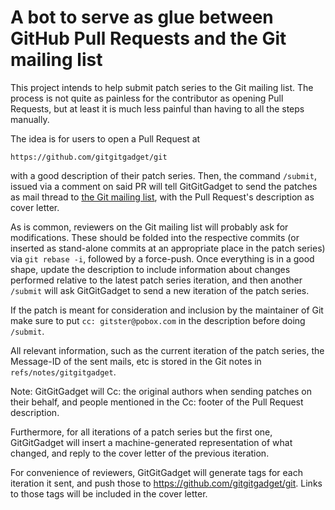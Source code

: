 # A bot to serve as glue between GitHub Pull Requests and the Git mailing list

This project intends to help submit patch series to the Git mailing list.
The process is not quite as painless for the contributor as opening Pull
Requests, but at least it is much less painful than having to all the steps
manually.

The idea is for users to open a Pull Request at

	https://github.com/gitgitgadget/git

with a good description of their patch series. Then, the command `/submit`,
issued via a comment on said PR will tell GitGitGadget to send the patches as
mail thread to [the Git mailing list](mailto:git@vger.kernel.org), with the
Pull Request's description as cover letter.

As is common, reviewers on the Git mailing list will probably ask for
modifications. These should be folded into the respective commits (or inserted
as stand-alone commits at an appropriate place in the patch series) via `git
rebase -i`, followed by a force-push. Once everything is in a good shape,
update the description to include information about changes performed relative
to the latest patch series iteration, and then another `/submit` will ask
GitGitGadget to send a new iteration of the patch series.

If the patch is meant for consideration and inclusion by the
maintainer of Git make sure to put `cc: gitster@pobox.com` in the
description before doing `/submit`.

All relevant information, such as the current iteration of the patch series,
the Message-ID of the sent mails, etc is stored in the Git notes in
`refs/notes/gitgitgadget`.

Note: GitGitGadget will Cc: the original authors when sending patches on
their behalf, and people mentioned in the Cc: footer of the Pull Request
description.

Furthermore, for all iterations of a patch series but the first one,
GitGitGadget will insert a machine-generated representation of what changed,
and reply to the cover letter of the previous iteration.

For convenience of reviewers, GitGitGadget will generate tags for each
iteration it sent, and push those to https://github.com/gitgitgadget/git. Links
to those tags will be included in the cover letter.

